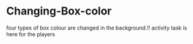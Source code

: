 # Changing-Box-color
four types of box colour are changed in the background.!!
activity task is here for the players


